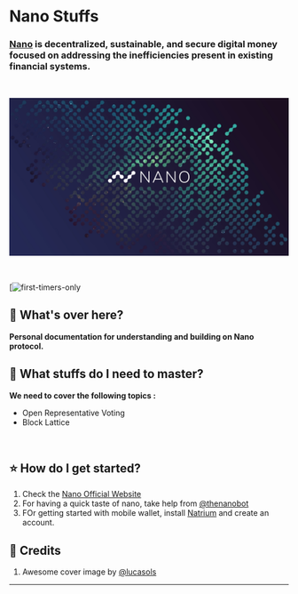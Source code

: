 # Nano Stuffs

### [Nano](https://nano.org/) is decentralized, sustainable, and secure digital money focused on addressing the inefficiencies present in existing financial systems. 
<br>

<p align="center">
  <img src="img.JPG">
</p>

<br>

[![first-timers-only](#)

## :scroll: What's over here?
**Personal documentation for understanding and building on **Nano** protocol.**

## :scroll: What stuffs do I need to master?
**We need to cover the following topics :** 

- Open Representative Voting
- Block Lattice
 
<br>

## :star: How do I get started?

1. Check the [Nano Official Website](https://nano.org)
1. For having a quick taste of nano, take help from [@thenanobot](https://thenanobot.com)
1. FOr getting started with mobile wallet, install [Natrium](https://natrium.io/) and create an account.

## :scroll: Credits

1. Awesome cover image by [@lucasols](https://www.reddit.com/user/lucasols)


----
